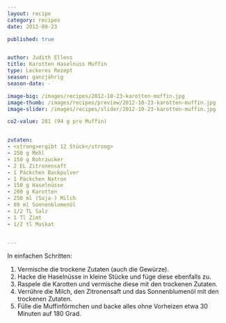 ```yaml
---
layout: recipe
category: recipes
date: 2012-09-23

published: true


author: Judith Ellens
title: Karotten Haselnuss Muffin
type: Leckeres Rezept
season: ganzjährig
season-date: -

image-big: /images/recipes/2012-10-23-karotten-muffin.jpg
image-thumb: /images/recipes/preview/2012-10-23-karotten-muffin.jpg
image-slider: /images/recipes/slider/2012-10-23-karotten-muffin.jpg

co2-value: 281 (94 g pro Muffin)


zutaten:
- <strong>ergibt 12 Stück</strong>
- 250 g Mehl 
- 150 g Rohrzucker
- 2 EL Zitronensaft
- 1 Päckchen Backpulver
- 1 Päckchen Natron
- 150 g Haselnüsse
- 200 g Karotten 
- 250 ml (Soja-) Milch
- 80 ml Sonnenblumenöl
- 1/2 TL Salz
- 1 Tl Zimt 
- 1/2 tl Muskat


---
```


In einfachen Schritten:
1. Vermische die trockene Zutaten (auch die Gewürze). 
2. Hacke die Haselnüsse in kleine Stücke und füge diese ebenfalls zu.
3. Raspele die Karotten und vermische diese mit den trockenen Zutaten.
4. Verrühre die Milch, den Zitronensaft und das Sonnenblumenöl mit den trockenen Zutaten.
5. Fülle die Muffinförmchen und backe alles ohne Vorheizen etwa 30 Minuten auf 180 Grad. 
